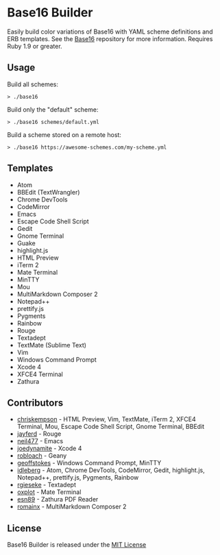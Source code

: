 # Base16 Builder
Easily build color variations of Base16 with YAML scheme definitions and ERB templates.
See the [Base16](https://github.com/chriskempson/base16) repository for more information.
Requires Ruby 1.9 or greater.

## Usage
Build all schemes:

    > ./base16

Build only the "default" scheme:

    > ./base16 schemes/default.yml

Build a scheme stored on a remote host:

    > ./base16 https://awesome-schemes.com/my-scheme.yml

## Templates
* Atom
* BBEdit (TextWrangler)
* Chrome DevTools
* CodeMirror
* Emacs
* Escape Code Shell Script
* Gedit
* Gnome Terminal
* Guake
* highlight.js
* HTML Preview
* iTerm 2
* Mate Terminal
* MinTTY
* Mou
* MultiMarkdown Composer 2
* Notepad++
* prettify.js
* Pygments
* Rainbow
* Rouge
* Textadept
* TextMate (Sublime Text)
* Vim
* Windows Command Prompt
* Xcode 4
* XFCE4 Terminal
* Zathura

## Contributors
* [chriskempson](https://github.com/chriskempson) - HTML Preview, Vim, TextMate, iTerm 2, XFCE4 Terminal, Mou, Escape Code Shell Script, Gnome Terminal, BBEdit
* [jayferd](https://github.com/jayferd) - Rouge
* [neil477](https://github.com/neil477) - Emacs
* [joedynamite](https://github.com/joedynamite) - Xcode 4
* [robloach](https://github.com/robloach) - Geany
* [geoffstokes](https://github.com/geoffstokes) - Windows Command Prompt, MinTTY
* [idleberg](https://github.com/idleberg) - Atom, Chrome DevTools, CodeMirror, Gedit, highlight.js, Notepad++, prettify.js, Pygments, Rainbow
* [rgieseke](https://github.com/rgieseke) - Textadept
* [oxplot](https://github.com/oxplot) - Mate Terminal
* [esn89](https://github.com/esn89) - Zathura PDF Reader
* [romainx](https://github.com/romainx) - MultiMarkdown Composer 2

## License
Base16 Builder is released under the [MIT License](https://github.com/chriskempson/base16-builder/blob/master/LICENSE.md)
